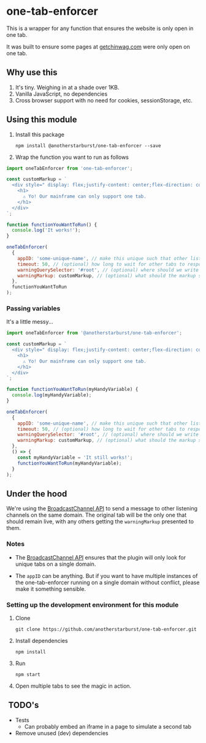 # one-tab-enforcer

This is a wrapper for any function that ensures the website is only open in one tab.

It was built to ensure some pages at [getchinwag.com](https://www.getchinwag.com) were only open on one tab.

## Why use this

1. It's tiny. Weighing in at a shade over 1KB.
2. Vanilla JavaScript, no dependencies
3. Cross browser support with no need for cookies, sessionStorage, etc.

## Using this module

1. Install this package

   `npm install @anotherstarburst/one-tab-enforcer --save`

2. Wrap the function you want to run as follows

```javascript
import oneTabEnforcer from 'one-tab-enforcer';

const customMarkup = `
  <div style=" display: flex;justify-content: center;flex-direction: column;height: 100vh; text-align: center;" >
    <h1>
      ⚠️ Yo! Our mainframe can only support one tab.
    </h1>
  </div>
`;

function functionYouWantToRun() {
  console.log('It works!');
}

oneTabEnforcer(
  {
    appID: 'some-unique-name', // make this unique such that other listeners on this domain don't pick up the uniqueness check
    timeout: 50, // (optional) how long to wait for other tabs to respond before executing the function
    warningQuerySelector: '#root', // (optional) where should we write the warning?
    warningMarkup: customMarkup, // (optional) what should the markup say. HTML in backticks please.
  },
  functionYouWantToRun
);
```

### Passing variables

It's a little messy...

```javascript
import oneTabEnforcer from '@anotherstarburst/one-tab-enforcer';

const customMarkup = `
  <div style=" display: flex;justify-content: center;flex-direction: column;height: 100vh; text-align: center;" >
    <h1>
      ⚠️ Yo! Our mainframe can only support one tab.
    </h1>
  </div>
`;

function functionYouWantToRun(myHandyVariable) {
  console.log(myHandyVariable);
}

oneTabEnforcer(
  {
    appID: 'some-unique-name', // make this unique such that other listeners on this domain don't pick up the uniqueness check
    timeout: 50, // (optional) how long to wait for other tabs to respond before executing the function
    warningQuerySelector: '#root', // (optional) where should we write the warning?
    warningMarkup: customMarkup, // (optional) what should the markup say. HTML in backticks please.
  },
  () => {
    const myHandyVariable = 'It still works!';
    functionYouWantToRun(myHandyVariable);
  }
);
```

## Under the hood

We're using the [BroadcastChannel API](https://developer.mozilla.org/en-US/docs/Web/API/BroadcastChannel) to send a message to other listening channels on the same domain. The original tab will be the only one that should remain live, with any others getting the `warningMarkup` presented to them.

### Notes

- The [BroadcastChannel API](https://developer.mozilla.org/en-US/docs/Web/API/BroadcastChannel) ensures that the plugin will only look for unique tabs on a single domain.

- The `appID` can be anything. But if you want to have multiple instances of the one-tab-enforcer running on a single domain without conflict, please make it something sensible.

### Setting up the development environment for this module

1. Clone

   `git clone https://github.com/anotherstarburst/one-tab-enforcer.git`

2. Install dependencies

   `npm install`

3. Run

   `npm start`

4. Open multiple tabs to see the magic in action.

##  TODO's

- Tests
  - Can probably embed an iframe in a page to simulate a second tab
- Remove unused (dev) dependencies
